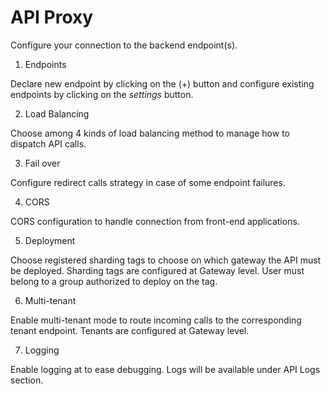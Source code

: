# API Proxy

Configure your connection to the backend endpoint(s).

1. Endpoints

Declare new endpoint by clicking on the (+) button and configure existing endpoints by clicking on the *settings* button.

2. Load Balancing

Choose among 4 kinds of load balancing method to manage how to dispatch API calls.

3. Fail over

Configure redirect calls strategy in case of some endpoint failures.

4. CORS

CORS configuration to handle connection from front-end applications.

5. Deployment

Choose registered sharding tags to choose on which gateway the API must be deployed. Sharding tags are configured at Gateway level.
User must belong to a group authorized to deploy on the tag.

6. Multi-tenant

Enable multi-tenant mode to route incoming calls to the corresponding tenant endpoint. Tenants are configured at Gateway level.

7. Logging

Enable logging at to ease debugging. Logs will be available under API Logs section.
